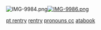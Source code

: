 ![IMG-9984.png](https://i.postimg.cc/htRJrhWs/IMG-9984.png)[![IMG-9986.png](https://i.postimg.cc/hjhD1RCc/IMG-9986.png)](https://postimg.cc/62JxBgJm)

[pt rentry](https://rentry.co/babble) [rentry](https://rentry.co/prioritize) [pronouns cc](https://pronouns.cc/@idolizer) [atabook](https:/ishmael.atabook.org)

